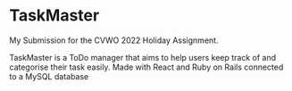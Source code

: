 # TaskMaster
My Submission for the CVWO 2022 Holiday Assignment.

TaskMaster is a ToDo manager that aims to help users keep track of and categorise their task easily. Made with React and Ruby on Rails connected to a MySQL database
